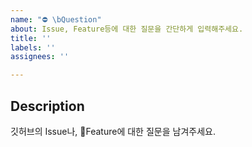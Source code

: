 ```yaml
---
name: "⛔ \bQuestion"
about: Issue, Feature등에 대한 질문을 간단하게 입력해주세요.
title: ''
labels: ''
assignees: ''

---
```


## Description

깃허브의 Issue나, Feature에 대한 질문을 남겨주세요.
